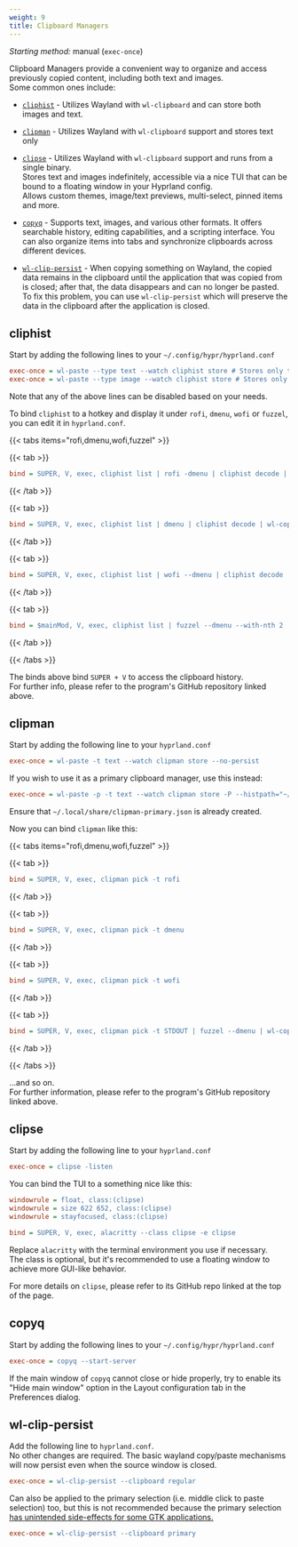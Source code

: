 ```yaml
---
weight: 9
title: Clipboard Managers
---
```


_Starting method:_ manual (`exec-once`)

Clipboard Managers provide a convenient way to organize and access previously
copied content, including both text and images.  
Some common ones include:

- [`cliphist`](https://github.com/sentriz/cliphist) - Utilizes Wayland with `wl-clipboard` and can store both images and
text.

- [`clipman`](https://github.com/chmouel/clipman) - Utilizes Wayland with `wl-clipboard` support and stores text only

- [`clipse`](https://github.com/savedra1/clipse) - Utilizes Wayland with `wl-clipboard` support and runs from a single
binary.  
Stores text and images indefinitely, accessible via a nice TUI that can be bound to a floating window in your Hyprland config.  
Allows custom themes, image/text previews, multi-select, pinned items and more.

- [`copyq`](https://github.com/hluk/CopyQ) - Supports text, images, and various other formats. It offers searchable history, editing capabilities, and a scripting interface. You can also organize items into tabs and synchronize clipboards across different devices.

- [`wl-clip-persist`](https://github.com/Linus789/wl-clip-persist) - When copying something on Wayland, the copied data remains in the clipboard until the application that was copied from is closed; after that, the data disappears and can no longer be pasted.  
To fix this problem, you can use `wl-clip-persist` which will preserve the data in the clipboard after the application is closed.

## cliphist

Start by adding the following lines to your `~/.config/hypr/hyprland.conf`

```ini
exec-once = wl-paste --type text --watch cliphist store # Stores only text data
exec-once = wl-paste --type image --watch cliphist store # Stores only image data
```

Note that any of the above lines can be disabled based on your needs.

To bind `cliphist` to a hotkey and display it under `rofi`, `dmenu`, `wofi` or `fuzzel`,
you can edit it in `hyprland.conf`.

{{< tabs items="rofi,dmenu,wofi,fuzzel" >}}

{{< tab >}}
```ini
bind = SUPER, V, exec, cliphist list | rofi -dmenu | cliphist decode | wl-copy
```
{{< /tab >}}

{{< tab >}}
```ini
bind = SUPER, V, exec, cliphist list | dmenu | cliphist decode | wl-copy
```
{{< /tab >}}

{{< tab >}}
```ini
bind = SUPER, V, exec, cliphist list | wofi --dmenu | cliphist decode | wl-copy
```
{{< /tab >}}

{{< tab >}}
```ini
bind = $mainMod, V, exec, cliphist list | fuzzel --dmenu --with-nth 2 | cliphist decode | wl-copy
```
{{< /tab >}}

{{< /tabs >}}

The binds above bind `SUPER + V` to access the clipboard history.  
For further info, please refer to the program's GitHub repository linked above.

## clipman

Start by adding the following line to your `hyprland.conf`

```ini
exec-once = wl-paste -t text --watch clipman store --no-persist
```

If you wish to use it as a primary clipboard manager, use this instead:

```ini
exec-once = wl-paste -p -t text --watch clipman store -P --histpath="~/.local/share/clipman-primary.json"
```

Ensure that `~/.local/share/clipman-primary.json` is already created.

Now you can bind `clipman` like this:

{{< tabs items="rofi,dmenu,wofi,fuzzel" >}}

{{< tab >}}
```ini
bind = SUPER, V, exec, clipman pick -t rofi
```
{{< /tab >}}

{{< tab >}}
```ini
bind = SUPER, V, exec, clipman pick -t dmenu
```
{{< /tab >}}

{{< tab >}}
```ini
bind = SUPER, V, exec, clipman pick -t wofi
```
{{< /tab >}}

{{< tab >}}
```ini
bind = SUPER, V, exec, clipman pick -t STDOUT | fuzzel --dmenu | wl-copy
```
{{< /tab >}}

{{< /tabs >}}

...and so on.  
For further information, please refer to the program's GitHub repository linked above.

## clipse

Start by adding the following line to your `hyprland.conf`

```ini
exec-once = clipse -listen
```

You can bind the TUI to a something nice like this:

```ini
windowrule = float, class:(clipse)
windowrule = size 622 652, class:(clipse)
windowrule = stayfocused, class:(clipse)

bind = SUPER, V, exec, alacritty --class clipse -e clipse
```

Replace `alacritty` with the terminal environment you use if necessary.  
The class is optional, but it's recommended to use a floating window to achieve more
GUI-like behavior.

For more details on `clipse`, please refer to its GitHub repo linked at the top
of the page.

## copyq

Start by adding the following lines to your `~/.config/hypr/hyprland.conf`

```ini
exec-once = copyq --start-server
```

If the main window of `copyq` cannot close or hide properly, try to enable its
"Hide main window" option in the Layout configuration tab in the Preferences
dialog.

## wl-clip-persist

Add the following line to `hyprland.conf`.  
No other changes are required. The basic wayland copy/paste mechanisms will now persist even when the source window is closed.

```ini
exec-once = wl-clip-persist --clipboard regular
```

Can also be applied to the primary selection (i.e. middle click to paste selection) too, but this is not recommended because the primary selection [has unintended side-effects for some GTK applications.](https://github.com/Linus789/wl-clip-persist#primary-selection-mode-breaks-the-selection-system-3)

```ini
exec-once = wl-clip-persist --clipboard primary
```
